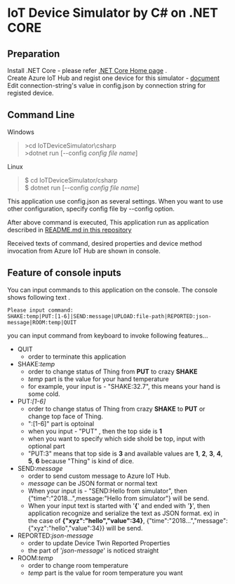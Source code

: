 # IoT Device Simulator by C# on .NET CORE 
## Preparation 
Install .NET Core - please refer [.NET Core Home page](https://www.microsoft.com/net/learn/get-started/windows) .  
Create Azure IoT Hub and regist one device for this simulator - [document](https://docs.microsoft.com/azure/iot-hub/quickstart-send-telemetry-dotnet#create-an-iot-hub) 
Edit connection-string's value in config.json by connection string for registed device. 

## Command Line 
Windows 
> \>cd IoTDeviceSimulator\csharp  
> \>dotnet run [--config <i>config file name</i>]  

Linux  
> $ cd IoTDeviceSimulator/csharp  
> $ dotnet run [--config <i>config file name</i>]  

This application use config.json as several settings. When you want to use other configuration, specify config file by --config option. 

After above command is executed, This application run as application described in [README.md in this repository](../README.md)

Received texts of command, desired properties and device method invocation from Azure IoT Hub are shown in console. 

## Feature of console inputs  
You can input commands to this application on the console. 
The console shows following text .
```shell
Please input command:
SHAKE:temp|PUT:[1-6]|SEND:message|UPLOAD:file-path|REPORTED:json-message|ROOM:temp|QUIT
```

you can input command from keyboard to invoke following features... 
- QUIT
    - order to terminate this application
- SHAKE:<i>temp</i>
    - order to change status of Thing from <b>PUT</b> to crazy <b>SHAKE</b>
    - <i>temp</i> part is the value for your hand temperature 
    - for example, your input is - "SHAKE:32.7", this means your hand is some cold. 
- PUT<i>:[1-6]</i>
    - order to change status of Thing from crazy <b>SHAKE</b> to <b>PUT</b> or change top face of Thing. 
    - ":[1-6]" part is optoinal
    - when you input - "PUT" , then the top side is <b>1</b>
    - when you want to specify which side shold be top, input with optional part 
    - "PUT:3" means that top side is <b>3</b> and available values are <b>1</b>, <b>2</b>, <b>3</b>, <b>4</b>, <b>5</b>, <b>6</b> because "Thing" is kind of dice. 
- SEND:<i>message</i>
    - order to send custom message to Azure IoT Hub.
    - <i>message</i> can be JSON format or normal text
    - When your input is - "SEND:Hello from simulator", then {"time":"2018...",message:"Hello from simulator"} will be send.
    - When your input text is started with '<b>{</b>' and ended with '<b>}</b>', then application recognize and serialize the text as JSON format. ex) in the case of <b>{"xyz":"hello","value":34}</b>, {"time":"2018...","message":{"xyz":"hello","value":34}} will be send.
- REPORTED:<i>json-message</i>
    - order to update Device Twin Reported Properties
    - the part of '<i>json-message</i>' is noticed straight
- ROOM:<i>temp</i>
    - order to change room temperature
    - <i>temp</i> part is the value for room temperature you want

